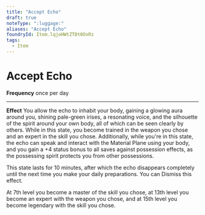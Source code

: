 ```yaml
---
title: "Accept Echo"
draft: true
noteType: ":luggage:"
aliases: "Accept Echo"
foundryId: Item.lqjoHWtZTDt0OxRz
tags:
  - Item
---
```


# Accept Echo

**Frequency** once per day

* * *

**Effect** You allow the echo to inhabit your body, gaining a glowing aura around you, shining pale-green irises, a resonating voice, and the silhouette of the spirit around your own body, all of which can be seen clearly by others. While in this state, you become trained in the weapon you chose and an expert in the skill you chose. Additionally, while you're in this state, the echo can speak and interact with the Material Plane using your body, and you gain a +4 status bonus to all saves against possession effects, as the possessing spirit protects you from other possessions.

This state lasts for 10 minutes, after which the echo disappears completely until the next time you make your daily preparations. You can Dismiss this effect.

At 7th level you become a master of the skill you chose, at 13th level you become an expert with the weapon you chose, and at 15th level you become legendary with the skill you chose.
